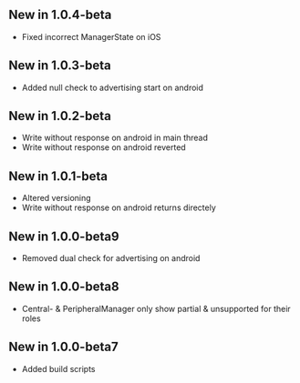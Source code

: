 ## New in 1.0.4-beta
 * Fixed incorrect ManagerState on iOS 
 
## New in 1.0.3-beta
 * Added null check to advertising start on android

## New in 1.0.2-beta
 * Write without response on android in main thread
 * Write without response on android reverted

## New in 1.0.1-beta
 * Altered versioning
 * Write without response on android returns directely

## New in 1.0.0-beta9
 * Removed dual check for advertising on android

## New in 1.0.0-beta8
 * Central- & PeripheralManager only show partial & unsupported for their roles

## New in 1.0.0-beta7
 * Added build scripts